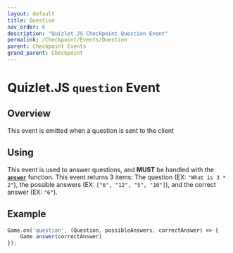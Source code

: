 ```yaml
---
layout: default
title: Question
nav_order: 6
description: "Quizlet.JS Checkpoint Question Event"
permalink: /Checkpoint/Events/Question
parent: Checkpoint Events
grand_parent: Checkpoint
---
```


# Quizlet.JS `question` Event

## Overview
This event is emitted when a question is sent to the client

## Using
This event is used to answer questions, and **__MUST__** be handled with the [**`answer`**](/Checkpoint/Functions/Answer) function. This event returns 3 items: The question (EX: `"What is 3 * 2"`), the possible answers (EX: `["6", "12", "5", "10"]`), and the correct answer (EX: `"6"`).

## Example
```js
Game.on('question', (Question, possibleAnswers, correctAnswer) => {
    Game.answer(correctAnswer)
});
```